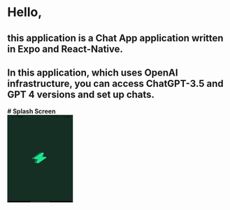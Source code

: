 # Hello,
## this application is a **Chat App** application written in **Expo** and **React-Native**.
## In this application, which uses **OpenAI** infrastructure, you can access **ChatGPT-3.5** and **GPT 4** versions and set up chats.


__# Splash Screen__ <br />
<img style="width:150px; height:200px" src="./grknai/Splash.jpg" />
